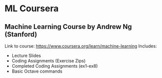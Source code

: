 # ML Coursera

## Machine Learning Course by Andrew Ng (Stanford)
Link to course: https://www.coursera.org/learn/machine-learning
Includes:
<ul>
    <li>Lecture Slides</li>
    <li>Coding Assignments (Exercise Zips)</li>
    <li>Completed Coding Assignments (ex1-ex8)</li>
    <li>Basic Octave commands</li>
</ul>
